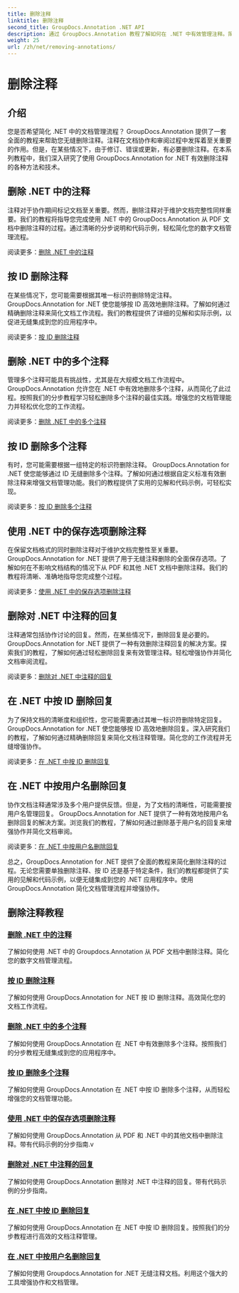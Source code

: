 ```yaml
---
title: 删除注释
linktitle: 删除注释
second_title: GroupDocs.Annotation .NET API
description: 通过 GroupDocs.Annotation 教程了解如何在 .NET 中有效管理注释。简化您的文档工作流程并无缝增强协作。
weight: 25
url: /zh/net/removing-annotations/
---
```


# 删除注释

## 介绍

您是否希望简化 .NET 中的文档管理流程？ GroupDocs.Annotation 提供了一套全面的教程来帮助您无缝删除注释。注释在文档协作和审阅过程中发挥着至关重要的作用。但是，在某些情况下，由于修订、错误或更新，有必要删除注释。在本系列教程中，我们深入研究了使用 GroupDocs.Annotation for .NET 有效删除注释的各种方法和技术。

## 删除 .NET 中的注释
注释对于协作期间标记文档至关重要。然而，删除注释对于维护文档完整性同样重要。我们的教程将指导您完成使用 .NET 中的 GroupDocs.Annotation 从 PDF 文档中删除注释的过程。通过清晰的分步说明和代码示例，轻松简化您的数字文档管理流程。

阅读更多：[删除 .NET 中的注释](./remove-annotations/)

## 按 ID 删除注释
在某些情况下，您可能需要根据其唯一标识符删除特定注释。 GroupDocs.Annotation for .NET 使您能够按 ID 高效地删除注释。了解如何通过精确删除注释来简化文档工作流程。我们的教程提供了详细的见解和实际示例，以促进无缝集成到您的应用程序中。

阅读更多：[按 ID 删除注释](./remove-annotations-by-id/)

## 删除 .NET 中的多个注释
管理多个注释可能具有挑战性，尤其是在大规模文档工作流程中。 GroupDocs.Annotation 允许您在 .NET 中有效地删除多个注释，从而简化了此过程。按照我们的分步教程学习轻松删除多个注释的最佳实践。增强您的文档管理能力并轻松优化您的工作流程。

阅读更多：[删除 .NET 中的多个注释](./remove-multiple-annotations/)

## 按 ID 删除多个注释
有时，您可能需要根据一组特定的标识符删除注释。 GroupDocs.Annotation for .NET 使您能够通过 ID 无缝删除多个注释。了解如何通过根据自定义标准有效删除注释来增强文档管理功能。我们的教程提供了实用的见解和代码示例，可轻松实现。

阅读更多：[按 ID 删除多个注释](./remove-multiple-annotations-by-ids/)

## 使用 .NET 中的保存选项删除注释
在保留文档格式的同时删除注释对于维护文档完整性至关重要。 GroupDocs.Annotation for .NET 提供了用于无缝注释删除的全面保存选项。了解如何在不影响文档结构的情况下从 PDF 和其他 .NET 文档中删除注释。我们的教程将清晰、准确地指导您完成整个过程。

阅读更多：[使用 .NET 中的保存选项删除注释](./remove-annotations-using-save-options/)

## 删除对 .NET 中注释的回复
注释通常包括协作讨论的回复。然而，在某些情况下，删除回复是必要的。 GroupDocs.Annotation for .NET 提供了一种有效删除注释回复的解决方案。探索我们的教程，了解如何通过轻松删除回复来有效管理注释。轻松增强协作并简化文档审阅流程。

阅读更多：[删除对 .NET 中注释的回复](./remove-replies-to-annotations/)

## 在 .NET 中按 ID 删除回复
为了保持文档的清晰度和组织性，您可能需要通过其唯一标识符删除特定回复。 GroupDocs.Annotation for .NET 使您能够按 ID 高效地删除回复。深入研究我们的教程，了解如何通过精确删除回复来简化文档注释管理。简化您的工作流程并无缝增强协作。

阅读更多：[在 .NET 中按 ID 删除回复](./remove-replies-by-id/)

## 在 .NET 中按用户名删除回复
协作文档注释通常涉及多个用户提供反馈。但是，为了文档的清晰性，可能需要按用户名管理回复。 GroupDocs.Annotation for .NET 提供了一种有效地按用户名删除回复的解决方案。浏览我们的教程，了解如何通过删除基于用户名的回复来增强协作并简化文档审阅。

阅读更多：[在 .NET 中按用户名删除回复](./remove-replies-by-username/)

总之，GroupDocs.Annotation for .NET 提供了全面的教程来简化删除注释的过程。无论您需要单独删除注释、按 ID 还是基于特定条件，我们的教程都提供了实用的见解和代码示例，以便无缝集成到您的 .NET 应用程序中。使用 GroupDocs.Annotation 简化文档管理流程并增强协作。
## 删除注释教程
### [删除 .NET 中的注释](./remove-annotations/)
了解如何使用 .NET 中的 Groupdocs.Annotation 从 PDF 文档中删除注释。简化您的数字文档管理流程。
### [按 ID 删除注释](./remove-annotations-by-id/)
了解如何使用 GroupDocs.Annotation for .NET 按 ID 删除注释。高效简化您的文档工作流程。
### [删除 .NET 中的多个注释](./remove-multiple-annotations/)
了解如何使用 GroupDocs.Annotation 在 .NET 中有效删除多个注释。按照我们的分步教程无缝集成到您的应用程序中。
### [按 ID 删除多个注释](./remove-multiple-annotations-by-ids/)
了解如何使用 GroupDocs.Annotation 在 .NET 中按 ID 删除多个注释，从而轻松增强您的文档管理功能。
### [使用 .NET 中的保存选项删除注释](./remove-annotations-using-save-options/)
了解如何使用 GroupDocs.Annotation 从 PDF 和 .NET 中的其他文档中删除注释。带有代码示例的分步指南.v
### [删除对 .NET 中注释的回复](./remove-replies-to-annotations/)
了解如何使用 GroupDocs.Annotation 删除对 .NET 中注释的回复。带有代码示例的分步指南。
### [在 .NET 中按 ID 删除回复](./remove-replies-by-id/)
了解如何使用 GroupDocs.Annotation 在 .NET 中按 ID 删除回复。按照我们的分步教程进行高效的文档注释管理。
### [在 .NET 中按用户名删除回复](./remove-replies-by-username/)
了解如何使用 Groupdocs.Annotation for .NET 无缝注释文档。利用这个强大的工具增强协作和文档管理。
